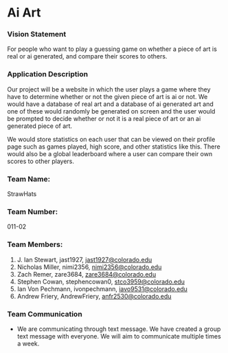# Ai Art

### Vision Statement <br />
For people who want to play a guessing game on whether a piece of art is real or ai generated, and compare their scores to others.

### Application Description <br />
Our project will be a website in which the user plays a game where they have to determine whether or not the given piece of art is ai or not. We would have a database of real art and a database of ai generated art and one of these would randomly be generated on screen and the user would be prompted to decide whether or not it is a real piece of art or an ai generated piece of art. 

We would store statistics on each user that can be viewed on their profile page such as games played, high score, and other statistics like this. There would also be a global leaderboard where a user can compare their own scores to other players. 


### Team Name: <br />
StrawHats

### Team Number: <br />
011-02

### Team Members: <br />

1. J. Ian Stewart, jast1927, jast1927@colorado.edu <br />
2. Nicholas Miller, nimi2356, nimi2356@colorado.edu <br />
3. Zach Remer, zare3684, zare3684@colorado.edu <br />
4. Stephen Cowan, stephencowan0, stco3959@colorado.edu <br />
5. Ian Von Pechmann, ivonpechmann, iavo9531@colorado.edu <br />
6. Andrew Friery, AndrewFriery, anfr2530@colorado.edu <br />
  
### Team Communication

- We are communicating through text message. We have created a group text message with everyone. We will aim to communicate multiple times a week.
